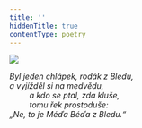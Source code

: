```yaml
---
title: ''
hiddenTitle: true
contentType: poetry
---
```


<section>

![](../Images/089.jpg)

_Byl jeden chlápek, rodák z Bledu,  
a vyjížděl si na medvědu,  
         a kdo se ptal, zda kluše,  
         tomu řek prostoduše:  
„Ne, to je Méďa Béďa z Bledu.“_

</section>
